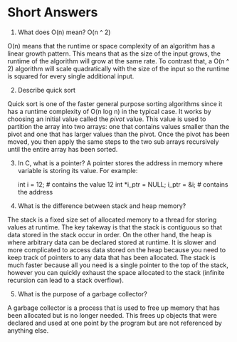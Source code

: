 # Short Answers
1. What does O(n) mean? O(n ^ 2)

O(n) means that the runtime or space complexity of an algorithm has a linear growth pattern. This means that as the size of the input grows, the runtime of the algorithm will grow at the same rate. To contrast that, a O(n ^ 2) algorithm will scale quadratically with the size of the input so the runtime is squared for every single additional input.

2. Describe quick sort

Quick sort is one of the faster general purpose sorting algorithms since it has a runtime complexity of O(n log n) in the typical case. It works by choosing an initial value called the _pivot_ value. This value is used to partition the array into two arrays: one that contains values smaller than the pivot and one that has larger values than the pivot. Once the pivot has been moved, you then apply the same steps to the two sub arrays recursively until the entire array has been sorted.

3. In C, what is a pointer?
A pointer stores the address in memory where variable is storing its value. For example:


    int i = 12; # contains the value 12
    int *i_ptr = NULL;
    i_ptr = &i; # contains the address

4. What is the difference between stack and heap memory?

The stack is a fixed size set of allocated memory to a thread for storing values at runtime. The key takeway is that the stack is contiguous so that data stored in the stack occur in order. On the other hand, the heap is where arbitrary data can be declared stored at runtime. It is slower and more complicated to access data stored on the heap because you need to keep track of pointers to any data that has been allocated. The stack is much faster because all you need is a single pointer to the top of the stack, however you can quickly exhaust the space allocated to the stack (infinite recursion can lead to a stack overflow).

5. What is the purpose of a garbage collector?

A garbage collector is a process that is used to free up memory that has been allocated but is no longer needed. This frees up objects that were declared and used at one point by the program but are not referenced by anything else.
